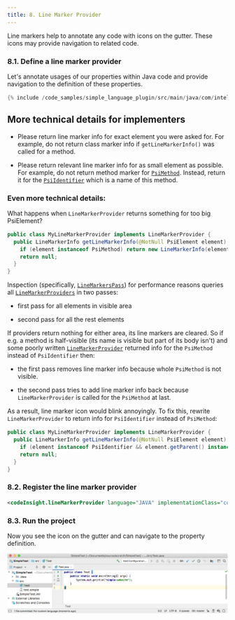 ```yaml
---
title: 8. Line Marker Provider
---
```


Line markers help to annotate any code with icons on the gutter.
These icons may provide navigation to related code.

### 8.1. Define a line marker provider

Let's annotate usages of our properties within Java code and provide navigation to the definition of these properties.

```java
{% include /code_samples/simple_language_plugin/src/main/java/com/intellij/sdk/language/SimpleLineMarkerProvider.java %}
```

## More technical details for implementers

*  Please return line marker info for exact element you were asked for.
    For example, do not return class marker info if `getLineMarkerInfo()` was called for a method.

*  Please return relevant line marker info for as small element as possible.
     For example, do not return method marker for [`PsiMethod`](upsource:///java/java-psi-api/src/com/intellij/psi/PsiMethod.java). Instead, return it for the [`PsiIdentifier`](upsource:///java/java-psi-api/src/com/intellij/psi/PsiIdentifier.java) which is a name of this method.

### Even more technical details:

What happens when `LineMarkerProvider` returns something for too big PsiElement?

```java
public class MyLineMarkerProvider implements LineMarkerProvider {
  public LineMarkerInfo getLineMarkerInfo(@NotNull PsiElement element) {
    if (element instanceof PsiMethod) return new LineMarkerInfo(element, ...);
    return null;
  }
}
```

Inspection (specifically, [`LineMarkersPass`](upsource:///platform/lang-impl/src/com/intellij/codeInsight/daemon/impl/LineMarkersPass.java)) for performance reasons queries all [`LineMarkerProviders`](upsource:///platform/lang-api/src/com/intellij/codeInsight/daemon/LineMarkerProviders.java) in two passes:

  *  first pass for all elements in visible area

  *  second pass for all the rest elements

If providers return nothing for either area, its line markers are cleared.
So if e.g. a method is half-visible (its name is visible but part of its body isn't) and
some poorly written [`LineMarkerProvider`](upsource:///platform/lang-api/src/com/intellij/codeInsight/daemon/LineMarkerProvider.java) returned info for the `PsiMethod` instead of `PsiIdentifier` then:

  *  the first pass removes line marker info because whole `PsiMethod` is not visible.

  *  the second pass tries to add line marker info back because `LineMarkerProvider` is called for the `PsiMethod` at last.

As a result, line marker icon would blink annoyingly.
To fix this, rewrite `LineMarkerProvider` to return info for `PsiIdentifier` instead of `PsiMethod`:

```java
public class MyLineMarkerProvider implements LineMarkerProvider {
  public LineMarkerInfo getLineMarkerInfo(@NotNull PsiElement element) {
    if (element instanceof PsiIdentifier && element.getParent() instanceof PsiMethod) return new LineMarkerInfo(element, ...);
    return null;
  }
}
```

### 8.2. Register the line marker provider

```xml
<codeInsight.lineMarkerProvider language="JAVA" implementationClass="com.simpleplugin.SimpleLineMarkerProvider"/>
```

### 8.3. Run the project

Now you see the icon on the gutter and can navigate to the property definition.

![Line Marker](img/line_marker.png)

